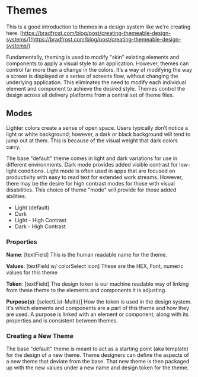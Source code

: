 # Themes

This is a good introduction to themes in a design system like we're creating here. [https://bradfrost.com/blog/post/creating-themeable-design-systems/](https://bradfrost.com/blog/post/creating-themeable-design-systems/)

Fundamentally, theming is used to modify "skin" existing elements and components to apply a visual style to an application. However, themes can control far more than a change in the colors. It’s a way of modifying the way a screen is displayed or a series of screens flow, without changing the underlying application. This eliminates the need to modify each individual element and component to achieve the desired style. Themes control the design across all delivery platforms from a central set of theme files.

## Modes

Lighter colors create a sense of open space. Users typically don’t notice a light or white background; however, a dark or black background will tend to jump out at them. This is because of the visual weight that dark colors carry.

The base "default" theme comes in light and dark variations for use in different environments. Dark mode provides added visible contrast for low-light conditions. Light mode is often used in apps that are focused on productivity with easy to read text for extended work streams. However, there may be the desire for high contrast modes for those with visual disabilities. This choice of theme "mode" will provide for those added abilities.

* Light \(default\)
* Dark
* Light - High Contrast
* Dark - High Contrast

### Properties

**Name**: \[textField\] This is the human readable name for the theme.

**Values**: \[textField w/ colorSelect icon\] These are the HEX, Font, numeric values for this theme

**Token**: \[textField\] The design token is our machine readable way of linking from these theme to the elements and components it is adjusting.

**Purpose\(s\)**: \[selectList-Multi\(\)\] How the token is used in the design system. It's which elements and components are a part of this theme and how they are used. A purpose is linked with an element or component, along with its properties and is consistent between themes.

### Creating a New Theme

The base "default" theme is meant to act as a starting point \(aka template\) for the design of a new theme. Theme designers can define the aspects of a new theme that deviate from the base. That new theme is then packaged up with the new values under a new name and design token for the theme.


